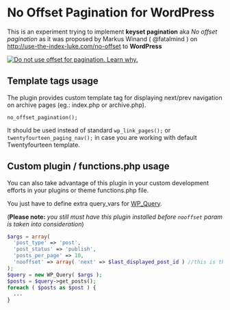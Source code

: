 No Offset Pagination for WordPress
==================================

This is an experiment trying to implement **keyset pagination** aka *No offset pagination* as it was proposed by Markus Winand ( @fatalmind ) on http://use-the-index-luke.com/no-offset to **WordPress**

[![Do not use offset for pagination. Learn why.](http://use-the-index-luke.com/img/no-offset-banner-728x90.white.png)](http://use-the-index-luke.com/no-offset)

## Template tags usage


The plugin provides custom template tag for displaying next/prev navigation on archive pages (eg.: index.php or archive.php).

```
no_offset_pagination();
```

It should be used instead of standard ``wp_link_pages();`` or ``twentyfourteen_paging_nav();`` in case you are working with default Twentyfourteen template.

## Custom plugin / functions.php usage

You can also take advantage of this plugin in your custom development efforts in your plugins or theme functions.php file.

You just have to define extra query_vars for [WP_Query](http://codex.wordpress.org/Class_Reference/WP_Query). 

(__Please note:__ _you still must have this plugin installed before ``nooffset`` param is taken into consideration_)

```php
$args = array(
  'post_type' => 'post',
  'post_status' => 'publish',
  'posts_per_page' => 10,
  'nooffset' => array( 'next' => $last_displayed_post_id ) //this is the plugin's specific query_vars definition
);
$query = new WP_Query( $args );
$posts = $query->get_posts();
foreach ( $posts as $post ) {
  ...
}
```
